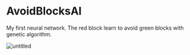 # AvoidBlocksAI

My first neural network.
The red block learn to avoid green blocks with genetic algorithm.

![untitled](https://user-images.githubusercontent.com/26045612/41511681-69788ff8-7284-11e8-8105-56c83d533b28.png)

